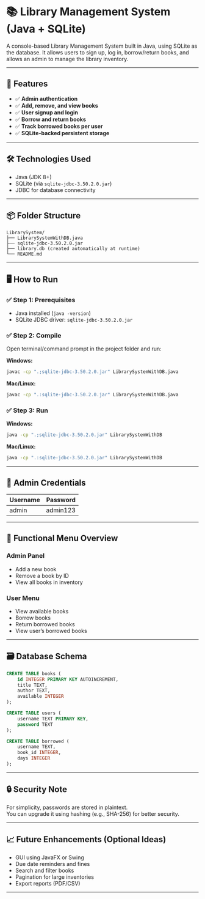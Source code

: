 # 📚 Library Management System (Java + SQLite)

A console-based Library Management System built in Java, using SQLite as the database. It allows users to sign up, log in, borrow/return books, and allows an admin to manage the library inventory.

---

## 🚀 Features

- ✅ **Admin authentication**
- ✅ **Add, remove, and view books**
- ✅ **User signup and login**
- ✅ **Borrow and return books**
- ✅ **Track borrowed books per user**
- ✅ **SQLite-backed persistent storage**

---

## 🛠️ Technologies Used

- Java (JDK 8+)
- SQLite (via `sqlite-jdbc-3.50.2.0.jar`)
- JDBC for database connectivity

---

## 📦 Folder Structure

```
LibrarySystem/
├── LibrarySystemWithDB.java
├── sqlite-jdbc-3.50.2.0.jar
├── library.db (created automatically at runtime)
└── README.md
```

---

## 🖥️ How to Run

### ✅ Step 1: Prerequisites

- Java installed (`java -version`)
- SQLite JDBC driver: `sqlite-jdbc-3.50.2.0.jar`

### ✅ Step 2: Compile

Open terminal/command prompt in the project folder and run:

**Windows:**
```sh
javac -cp ".;sqlite-jdbc-3.50.2.0.jar" LibrarySystemWithDB.java
```

**Mac/Linux:**
```sh
javac -cp ".:sqlite-jdbc-3.50.2.0.jar" LibrarySystemWithDB.java
```

### ✅ Step 3: Run

**Windows:**
```sh
java -cp ".;sqlite-jdbc-3.50.2.0.jar" LibrarySystemWithDB
```

**Mac/Linux:**
```sh
java -cp ".:sqlite-jdbc-3.50.2.0.jar" LibrarySystemWithDB
```

---

## 👤 Admin Credentials

| Username | Password  |
|----------|-----------|
| admin    | admin123  |

---

## 📌 Functional Menu Overview

### Admin Panel

- Add a new book
- Remove a book by ID
- View all books in inventory

### User Menu

- View available books
- Borrow books
- Return borrowed books
- View user’s borrowed books

---

## 🗃️ Database Schema

```sql
CREATE TABLE books (
    id INTEGER PRIMARY KEY AUTOINCREMENT,
    title TEXT,
    author TEXT,
    available INTEGER
);

CREATE TABLE users (
    username TEXT PRIMARY KEY,
    password TEXT
);

CREATE TABLE borrowed (
    username TEXT,
    book_id INTEGER,
    days INTEGER
);
```

---

## 🔒 Security Note

For simplicity, passwords are stored in plaintext.  
You can upgrade it using hashing (e.g., SHA-256) for better security.

---

## 📈 Future Enhancements (Optional Ideas)

- GUI using JavaFX or Swing
- Due date reminders and fines
- Search and filter books
- Pagination for large inventories
- Export reports (PDF/CSV)

---